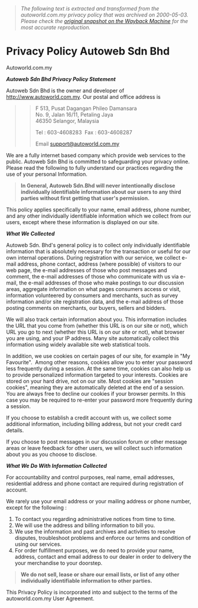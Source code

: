 > *The following text is extracted and transformed from the autoworld.com.my privacy policy that was archived on 2000-05-03. Please check the [original snapshot on the Wayback Machine](https://web.archive.org/web/20000503122332id_/http%3A//www.autoworld.com.my/Auto2000/helpfiles/privacy.asp) for the most accurate reproduction.*

# Privacy Policy Autoweb Sdn Bhd

Autoworld.com.my

**_Autoweb Sdn Bhd Privacy Policy Statement_**

Autoweb Sdn Bhd is the owner and developer of http://www.autoworld.com.my. Our postal and office address is

> > F 513, Pusat Dagangan Phileo Damansara  
>  No. 9, Jalan 16/11, Petaling Jaya  
>  46350 Selangor, Malaysia
>> 
>> Tel : 603-4608283  Fax : 603-4608287
>> 
>> Email [support@autoworld.com.my](mailto:support@autoworld.com.my)

We are a fully internet based company which provide web services to the public. Autoweb Sdn Bhd is committed to safeguarding your privacy online. Please read the following to fully understand our practices regarding the use of your personal Information.

> ****In General, Autoweb Sdn.Bhd will never intentionally disclose individually identifiable information about our users to any third parties without first getting that user's permission.****

This policy applies specifically to your name, email address, phone number, and any other individually identifiable information which we collect from our users, except where these information is displayed on our site.

_**What We Collected**_

Autoweb Sdn. Bhd's general policy is to collect only individually identifiable information that is absolutely necessary for the transaction or useful for our own internal operations. During registration with our service, we collect e-mail address, phone contact, address (where possible) of visitors to our web page, the e-mail addresses of those who post messages and comment, the e-mail addresses of those who communicate with us via e-mail, the e-mail addresses of those who make postings to our discussion areas, aggregate information on what pages consumers access or visit, information volunteered by consumers and merchants, such as survey information and/or site registration data, and the e-mail address of those posting comments on merchants, our buyers, sellers and bidders.

We will also track certain information about you. This information includes the URL that you come from (whether this URL is on our site or not), which URL you go to next (whether this URL is on our site or not), what browser you are using, and your IP address. Many site automatically collect this information using widely available site web statistical tools.

In addition, we use cookies on certain pages of our site, for example in "My Favourite".  Among other reasons, cookies allow you to enter your password less frequently during a session. At the same time, cookies can also help us to provide personalized information targeted to your interests. Cookies are stored on your hard drive, not on our site. Most cookies are "session cookies", meaning they are automatically deleted at the end of a session. You are always free to decline our cookies if your browser permits. In this case you may be required to re-enter your password more frequently during a session.

If you choose to establish a credit account with us, we collect some additional information, including billing address, but not your credit card details.

If you choose to post messages in our discussion forum or other message areas or leave feedback for other users, we will collect such information about you as you choose to disclose.

_**What We Do With Information Collected**_

For accountability and control purposes, real name, email addresses, residential address and phone contact are required during registration of account.

We rarely use your email address or your mailing address or phone number, except for the following :

  1. To contact you regarding administrative notices from time to time.
  2. We will use the address and billing information to bill you.
  3. We use the information and past archives and activities to resolve disputes, troubleshoot problems and enforce our terms and condition of using our services.
  4. For order fulfillment purposes, we do need to provide your name, address, contact and email address to our dealer in order to delivery the your merchandise to your doorstep.



> **We do not sell, lease or share our email lists, or list of any other individually identifiable information to other parties.**

This Privacy Policy is incorporated into and subject to the terms of the autoworld.com.my User Agreement.
